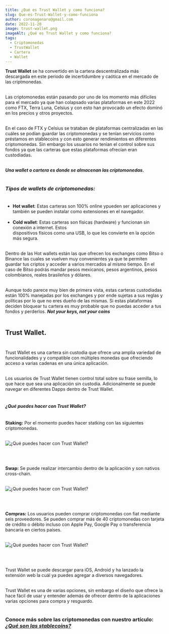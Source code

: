 ```yaml
---
title: ¿Qué es Trust Wallet y como funciona?
slug: Que-es-Trust-Wallet-y-como-funciona
author: coronagenaro@gmail.com
date: 2022-11-20
image: trust-wallet.png
imageAlt: ¿Qué es Trust Wallet y como funciona?
tags:
  - Criptomonedas
  - TrustWallet
  - Cartera
  - Wallet
---
```

**T﻿rust Wallet** se ha convertido en la cartera descentralizada más descargada en este periodo de incertidumbre y caótica en el mercado de las criptmonedas.<br/><br/>

L﻿as criptomonedas están pasando por uno de los momento más difíciles para el mercado ya que han colapsado varias plataformas en este 2022 como FTX, Terra Luna, Celsius y con esto han provocado un efecto dominó en los precios y otros proyectos.<br/><br/>

En el caso de FTX y Celsius se trataban de plataformas centralizadas en las cuáles se podían guardar las criptomonedas y se tenían servicios como préstamos en stablecoins y con esto generar rendimientos en diferentes criptomonedas. Sin embargo los usuarios no tenían el control sobre sus fondos ya que las carteras que estas plataformas ofrecían eran custodiadas.<br/><br/>

***Una wallet o cartera es donde se almacenan las criptomonedas.***<br/><br/>

### ***Tipos de wallets de criptomonedas:<br/><br/>***

* **Hot wallet**: Estas carteras son 100% online ypueden ser aplicaciones y también se pueden instalar como extensiones en el navegador.<br/><br/>
* **Cold wallet**: Estas carteras son físicas (hardware) y funcionan sin conexión a internet. Estos\
  dispositivos físicos como una USB, lo que les convierte en la opción más segura.<br/><br/>

D﻿entro de las Hot wallets están las que ofrecen los exchanges como Bitso o Binance las cuales se vuelven muy convenientes ya que te permiten guardar tus criptos y acceder a varios mercados al mismo tiempo. En el caso de Bitso podrás mandar pesos mexicanos, pesos argentinos, pesos colombianos, reales brasileños y dólares.<br/><br/>

A﻿unque todo parece muy bien de primera vista, estas carteras custodiadas están 100% manejadas por los exchanges y por ende sujetas a sus reglas y políticas por lo que no eres dueño de las mismas. Si estas plataformas deciden bloquear tu cartera es muy probable que no puedas acceder a tus fondos y perderlos. ***Not your keys, not your coins***<br/><br/>

## T﻿rust Wallet.<br/><br/>

Trust Wallet es una cartera sin custodia que ofrece una amplia variedad de funcionalidades y y compatible con múltiples monedas que ofreciendo acceso a varias cadenas en una única aplicación. <br/><br/>

Los usuarios de Trust Wallet tienen control total sobre su frase semilla, lo que hace que sea una aplicación sin custodia. Adicionalmente se puede navegar en diferentes Dapps dentro de Trust Wallet.<br/><br/>

#### ***¿Qué puedes hacer con Trust Wallet?<br/><br/>***

**Staking:** Por el momento puedes hacer statking con las siguientes criptomonedas.<br/><br/>

![](trustwallet-staking.jpg "¿Qué puedes hacer con Trust Wallet?")

<br/><br/>

**Swap:** Se puede realizar intercambio dentro de la aplicación y son nativos cross-chain.<br/><br/>

![](swap.jpg "¿Qué puedes hacer con Trust Wallet?")

<br/><br/>

**Compras:** Los usuarios pueden comprar criptomonedas con fiat mediante seis proveedores. Se pueden comprar más de 40 criptomonedas con tarjeta de crédito o débito incluso con Apple Pay, Google Pay o transferencia bancaria en ciertos países.<br/><br/>

![](comprastrsut.jpg "¿Qué puedes hacer con Trust Wallet?")

<br/><br/>

Trust Wallet se puede descargar para iOS, Android y ha lanzado la extensión web la cuál ya puedes agregar a diversos navegadores.<br/><br/>

T﻿rust Wallet es una de varias opciones, sin embargo el diseño que ofrece la hace fácil de usar y entender además de ofrecer dentro de la aplicaciones varias opciones para compra y resguardo.<br/><br/>

### **C﻿onoce más sobre las criptomonedas con nuestro artículo: *[¿Qué son las stablecoins?](https://www.oasisfinanciero.mx/blog/2022-10-15/que-son-las-stablecoins/)***